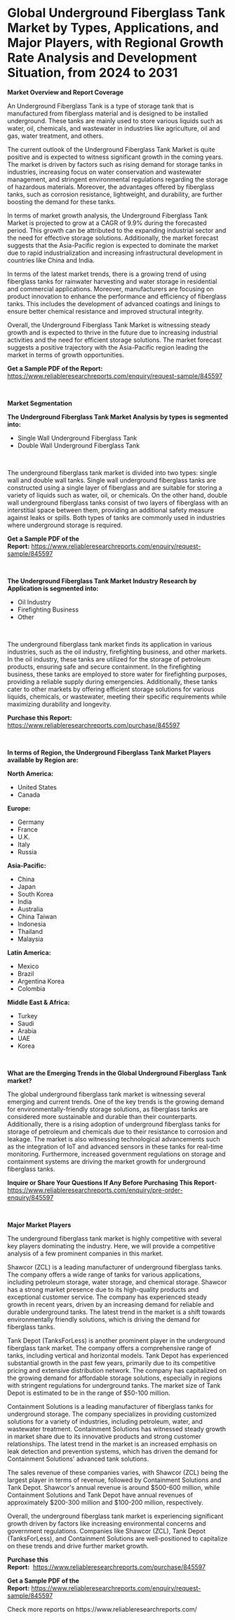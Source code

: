 <p><h1>Global Underground Fiberglass Tank Market by Types, Applications, and Major Players, with Regional Growth Rate Analysis and Development Situation, from 2024 to 2031</h1></p><p><strong>Market Overview and Report Coverage</strong></p>
<p><p>An Underground Fiberglass Tank is a type of storage tank that is manufactured from fiberglass material and is designed to be installed underground. These tanks are mainly used to store various liquids such as water, oil, chemicals, and wastewater in industries like agriculture, oil and gas, water treatment, and others. </p><p>The current outlook of the Underground Fiberglass Tank Market is quite positive and is expected to witness significant growth in the coming years. The market is driven by factors such as rising demand for storage tanks in industries, increasing focus on water conservation and wastewater management, and stringent environmental regulations regarding the storage of hazardous materials. Moreover, the advantages offered by fiberglass tanks, such as corrosion resistance, lightweight, and durability, are further boosting the demand for these tanks.</p><p>In terms of market growth analysis, the Underground Fiberglass Tank Market is projected to grow at a CAGR of 9.9% during the forecasted period. This growth can be attributed to the expanding industrial sector and the need for effective storage solutions. Additionally, the market forecast suggests that the Asia-Pacific region is expected to dominate the market due to rapid industrialization and increasing infrastructural development in countries like China and India.</p><p>In terms of the latest market trends, there is a growing trend of using fiberglass tanks for rainwater harvesting and water storage in residential and commercial applications. Moreover, manufacturers are focusing on product innovation to enhance the performance and efficiency of fiberglass tanks. This includes the development of advanced coatings and linings to ensure better chemical resistance and improved structural integrity.</p><p>Overall, the Underground Fiberglass Tank Market is witnessing steady growth and is expected to thrive in the future due to increasing industrial activities and the need for efficient storage solutions. The market forecast suggests a positive trajectory with the Asia-Pacific region leading the market in terms of growth opportunities.</p></p>
<p><strong>Get a Sample PDF of the Report:</strong> <a href="https://www.reliableresearchreports.com/enquiry/request-sample/845597">https://www.reliableresearchreports.com/enquiry/request-sample/845597</a></p>
<p>&nbsp;</p>
<p><strong>Market Segmentation</strong></p>
<p><strong>The Underground Fiberglass Tank Market Analysis by types is segmented into:</strong></p>
<p><ul><li>Single Wall Underground Fiberglass Tank</li><li>Double Wall Underground Fiberglass Tank</li></ul></p>
<p>&nbsp;</p>
<p><p>The underground fiberglass tank market is divided into two types: single wall and double wall tanks. Single wall underground fiberglass tanks are constructed using a single layer of fiberglass and are suitable for storing a variety of liquids such as water, oil, or chemicals. On the other hand, double wall underground fiberglass tanks consist of two layers of fiberglass with an interstitial space between them, providing an additional safety measure against leaks or spills. Both types of tanks are commonly used in industries where underground storage is required.</p></p>
<p><strong>Get a Sample PDF of the Report:</strong>&nbsp;<a href="https://www.reliableresearchreports.com/enquiry/request-sample/845597">https://www.reliableresearchreports.com/enquiry/request-sample/845597</a></p>
<p>&nbsp;</p>
<p><strong>The Underground Fiberglass Tank Market Industry Research by Application is segmented into:</strong></p>
<p><ul><li>Oil Industry</li><li>Firefighting Business</li><li>Other</li></ul></p>
<p>&nbsp;</p>
<p><p>The underground fiberglass tank market finds its application in various industries, such as the oil industry, firefighting business, and other markets. In the oil industry, these tanks are utilized for the storage of petroleum products, ensuring safe and secure containment. In the firefighting business, these tanks are employed to store water for firefighting purposes, providing a reliable supply during emergencies. Additionally, these tanks cater to other markets by offering efficient storage solutions for various liquids, chemicals, or wastewater, meeting their specific requirements while maximizing durability and longevity.</p></p>
<p><strong>Purchase this Report:</strong>&nbsp; <a href="https://www.reliableresearchreports.com/purchase/845597">https://www.reliableresearchreports.com/purchase/845597</a></p>
<p>&nbsp;</p>
<p><strong>In terms of Region, the Underground Fiberglass Tank Market Players available by Region are:</strong></p>
<p>
    <p> <strong> North America: </strong>
        <ul>
            <li>United States</li>
            <li>Canada</li>
        </ul>
        </p> 
    <p> <strong> Europe: </strong>
        <ul>
            <li>Germany</li>
            <li>France</li>
            <li>U.K.</li>
            <li>Italy</li>
            <li>Russia</li>
        </ul>
        </p> 
    <p> <strong> Asia-Pacific: </strong>
        <ul>
            <li>China</li>
            <li>Japan</li>
            <li>South Korea</li>
            <li>India</li>
            <li>Australia</li>
            <li>China Taiwan</li>
            <li>Indonesia</li>
            <li>Thailand</li>
            <li>Malaysia</li>
        </ul>
        </p> 
    <p> <strong> Latin America: </strong>
        <ul>
            <li>Mexico</li>
            <li>Brazil</li>
            <li>Argentina Korea</li>
            <li>Colombia</li>
        </ul>
        </p> 
    <p> <strong> Middle East & Africa: </strong>
        <ul>
            <li>Turkey</li>
            <li>Saudi</li>
            <li>Arabia</li>
            <li>UAE</li>
            <li>Korea</li>
        </ul>
    </p>
    </p>
<p>&nbsp;</p>
<p><strong>What are the Emerging Trends in the Global Underground Fiberglass Tank market?</strong></p>
<p><p>The global underground fiberglass tank market is witnessing several emerging and current trends. One of the key trends is the growing demand for environmentally-friendly storage solutions, as fiberglass tanks are considered more sustainable and durable than their counterparts. Additionally, there is a rising adoption of underground fiberglass tanks for storage of petroleum and chemicals due to their resistance to corrosion and leakage. The market is also witnessing technological advancements such as the integration of IoT and advanced sensors in these tanks for real-time monitoring. Furthermore, increased government regulations on storage and containment systems are driving the market growth for underground fiberglass tanks.</p></p>
<p><strong>Inquire or Share Your Questions If Any Before Purchasing This Report</strong>- <a href="https://www.reliableresearchreports.com/enquiry/pre-order-enquiry/845597">https://www.reliableresearchreports.com/enquiry/pre-order-enquiry/845597</a></p>
<p>&nbsp;</p>
<p><strong>Major Market Players</strong></p>
<p><p>The underground fiberglass tank market is highly competitive with several key players dominating the industry. Here, we will provide a competitive analysis of a few prominent companies in this market.</p><p>Shawcor (ZCL) is a leading manufacturer of underground fiberglass tanks. The company offers a wide range of tanks for various applications, including petroleum storage, water storage, and chemical storage. Shawcor has a strong market presence due to its high-quality products and exceptional customer service. The company has experienced steady growth in recent years, driven by an increasing demand for reliable and durable underground tanks. The latest trend in the market is a shift towards environmentally friendly solutions, which is driving the demand for fiberglass tanks.</p><p>Tank Depot (TanksForLess) is another prominent player in the underground fiberglass tank market. The company offers a comprehensive range of tanks, including vertical and horizontal models. Tank Depot has experienced substantial growth in the past few years, primarily due to its competitive pricing and extensive distribution network. The company has capitalized on the growing demand for affordable storage solutions, especially in regions with stringent regulations for underground tanks. The market size of Tank Depot is estimated to be in the range of $50-100 million.</p><p>Containment Solutions is a leading manufacturer of fiberglass tanks for underground storage. The company specializes in providing customized solutions for a variety of industries, including petroleum, water, and wastewater treatment. Containment Solutions has witnessed steady growth in market share due to its innovative products and strong customer relationships. The latest trend in the market is an increased emphasis on leak detection and prevention systems, which has driven the demand for Containment Solutions' advanced tank solutions.</p><p>The sales revenue of these companies varies, with Shawcor (ZCL) being the largest player in terms of revenue, followed by Containment Solutions and Tank Depot. Shawcor's annual revenue is around $500-600 million, while Containment Solutions and Tank Depot have annual revenues of approximately $200-300 million and $100-200 million, respectively.</p><p>Overall, the underground fiberglass tank market is experiencing significant growth driven by factors like increasing environmental concerns and government regulations. Companies like Shawcor (ZCL), Tank Depot (TanksForLess), and Containment Solutions are well-positioned to capitalize on these trends and drive further market growth.</p></p>
<p><strong>Purchase this Report:</strong>&nbsp;&nbsp;<a href="https://www.reliableresearchreports.com/purchase/845597">https://www.reliableresearchreports.com/purchase/845597</a></p>
<p></p>
<p><strong>Get a Sample PDF of the Report:</strong>&nbsp;<a href="https://www.reliableresearchreports.com/enquiry/request-sample/845597">https://www.reliableresearchreports.com/enquiry/request-sample/845597</a></p>
<p>Check more reports on https://www.reliableresearchreports.com/</p>